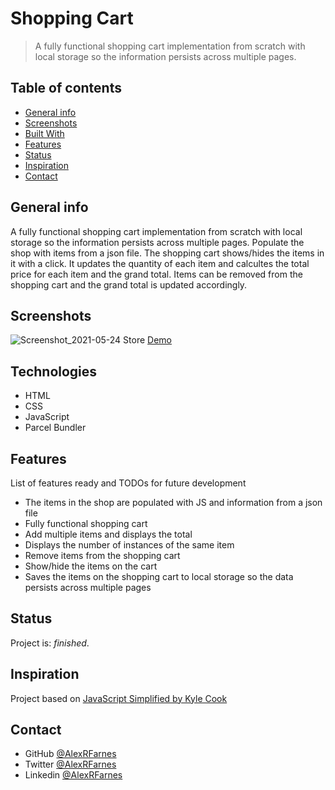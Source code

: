 # Shopping Cart

> A fully functional shopping cart implementation from scratch with local storage so the information persists across multiple pages.

## Table of contents

- [General info](#general-info)
- [Screenshots](#screenshots)
- [Built With](#built-with)
- [Features](#features)
- [Status](#status)
- [Inspiration](#inspiration)
- [Contact](#contact)

## General info

A fully functional shopping cart implementation from scratch with local storage so the information persists across multiple pages. Populate the shop with items from a json file. The shopping cart shows/hides the items in it with a click. It updates the quantity of each item and calcultes the total price for each item and the grand total. Items can be removed from the shopping cart and the grand total is updated accordingly. 

## Screenshots

![Screenshot_2021-05-24 Store](https://user-images.githubusercontent.com/57517804/119359064-cdb54200-bcdb-11eb-9071-f900e1ed8297.png)
[Demo](https://laughing-chandrasekhar-d23771.netlify.app)

## Technologies

- HTML
- CSS
- JavaScript
- Parcel Bundler

## Features

List of features ready and TODOs for future development

- The items in the shop are populated with JS and information from a json file
- Fully functional shopping cart
- Add multiple items and displays the total
- Displays the number of instances of the same item
- Remove items from the shopping cart
- Show/hide the items on the cart
- Saves the items on the shopping cart to local storage so the data persists across multiple pages

## Status

Project is: _finished_.

## Inspiration

Project based on [JavaScript Simplified by Kyle Cook](https://javascriptsimplified.com/)

## Contact

- GitHub [@AlexRFarnes](https://github.com/AlexRFarnes)
- Twitter [@AlexRFarnes](https://twitter.com/alexrfarnes)
- Linkedin [@AlexRFarnes](https://www.linkedin.com/in/alexrfarnes/)
